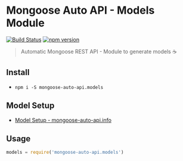 # Mongoose Auto API - Models Module
[![Build Status](https://travis-ci.org/edmundpf/mongoose-auto-api-models.svg?branch=master)](https://travis-ci.org/edmundpf/mongoose-auto-api-models)
[![npm version](https://badge.fury.io/js/mongoose-auto-api.models.svg)](https://badge.fury.io/js/mongoose-auto-api.models)
> Automatic Mongoose REST API - Module to generate models ☕

## Install
* `npm i -S mongoose-auto-api.models`

## Model Setup
* [Model Setup - mongoose-auto-api.info](https://github.com/edmundpf/mongoose-auto-api-info/blob/master/README.md#model-setup)

## Usage
``` javascript
models = require('mongoose-auto-api.models')
```

